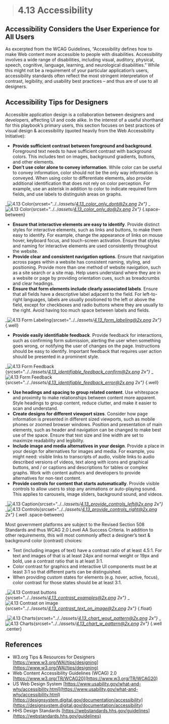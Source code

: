 > # **4.13** Accessibility

## Accessibility Considers the User Experience for All Users 

As excerpted from the WCAG Guidelines, “Accessibility defines how to make Web content more accessible to people with disabilities. Accessibility involves a wide range of disabilities, including visual, auditory, physical, speech, cognitive, language, learning, and neurological disabilities.” While this might not be a requirement of your particular application’s users, accessibility standards often reflect the most stringent interpretation of contrast, legibility, and usability best practices – and thus are of use to all designers. 

## Accessibility Tips for Designers

Accessible application design is a collaboration between designers and developers, affecting UI and code alike. In the interest of a useful shorthand for this playbook’s primary users, this section focuses on best practices of visual design & accessibility (quoted heavily from the Web Accessibility Initiative): 

- **Provide sufficient contrast between foreground and background**. Foreground text needs to have sufficient contrast with background colors. This includes text on images, background gradients, buttons, and other elements.  
- **Don’t use color alone to convey information**. While color can be useful to convey information, color should not be the only way information is conveyed. When using color to differentiate elements, also provide additional identification that does not rely on color perception. For example, use an asterisk in addition to color to indicate required form fields, and use labels to distinguish areas on graphs. 

_![4.13 Color](../_assets/4.13_color_only_dont.png){srcset="../../_assets/4.13_color_only_dont@2x.png 2x"}_
_![4.13 Color](../_assets/4.13_color_only_do.png){srcset="../../_assets/4.13_color_only_do@2x.png 2x"}_
{.space-between}


- **Ensure that interactive elements are easy to identify**. Provide distinct styles for interactive elements, such as links and buttons, to make them easy to identify. For example, change the appearance of links on mouse hover, keyboard focus, and touch-screen activation. Ensure that styles and naming for interactive elements are used consistently throughout the website. 
- **Provide clear and consistent navigation options**. Ensure that navigation across pages within a website has consistent naming, styling, and positioning. Provide more than one method of website navigation, such as a site search or a site map. Help users understand where they are in a website or page by providing orientation cues, such as breadcrumbs and clear headings. 
- **Ensure that form elements include clearly associated labels**. Ensure that all fields have a descriptive label adjacent to the field. For left-to-right languages, labels are usually positioned to the left or above the field, except for checkboxes and radio buttons where they are usually to the right. Avoid having too much space between labels and fields.

_![4.13 Form Labeling](../_assets/4.13_form_labeling.png){srcset="../../_assets/4.13_form_labeling@2x.png 2x"}_
{.well}


- **Provide easily identifiable feedback**. Provide feedback for interactions, such as confirming form submission, alerting the user when something goes wrong, or notifying the user of changes on the page. Instructions should be easy to identify. Important feedback that requires user action should be presented in a prominent style. 

_![4.13 Form Feedback](../_assets/4.13_identifiable_feedback_confirm.png){srcset="../../_assets/4.13_identifiable_feedback_confirm@2x.png 2x"}_
_![4.13 Form Feedback](../_assets/4.13_identifiable_feedback_error.png){srcset="../../_assets/4.13_identifiable_feedback_error@2x.png 2x"}_
{.well}

- **Use headings and spacing to group related content**. Use whitespace and proximity to make relationships between content more apparent. Style headings to group content, reduce clutter, and make it easier to scan and understand. 
- **Create designs for different viewport sizes**. Consider how page information is presented in different sized viewports, such as mobile phones or zoomed browser windows. Position and presentation of main elements, such as header and navigation can be changed to make best use of the space. Ensure that text size and line width are set to maximize readability and legibility. 
- **Include image and media alternatives in your design**. Provide a place in your design for alternatives for images and media. For example, you might need: visible links to transcripts of audio, visible links to audio described versions of videos, text along with icons and graphical buttons, and / or captions and descriptions for tables or complex graphs. Work with content authors and developers to provide alternatives for non-text content. 
- **Provide controls for content that starts automatically**. Provide visible controls to allow users to stop any animations or auto-playing sound. This applies to carousels, image sliders, background sound, and videos. 

_![4.13 Caption](../_assets/4.13_provide_controls_left.png){srcset="../../_assets/4.13_provide_controls_left@2x.png 2x"}_
_![4.13 Controls](../_assets/4.13_provide_controls_right.png){srcset="../../_assets/4.13_provide_controls_right@2x.png 2x"}_
{.well .space-between}

Most government platforms are subject to the Revised Section 508 Standards and thus WCAG 2.0 Level AA Success Criteria. In addition to other requirements, this will most commonly affect a designer’s text & background color (contrast) choices:

- Text (including images of text) have a contrast ratio of at least 4.5:1. For text and images of that is at least 24px and normal weight or 19px and bold, use a contrast ratio that is at least 3:1. 
- Color contrast for graphics and interactive UI components must be at least 3:1 so that different parts can be distinguished. 
- When providing custom states for elements (e.g. hover, active, focus), color contrast for those states should be at least 3:1.

_![4.13 Contrast buttons](../_assets/4.13_contrast_examples.png){srcset="../../_assets/4.13_contrast_examples@2x.png 2x"}_
_![4.13 Contrast on image](../_assets/4.13_contrast_text_on_image.png){srcset="../../_assets/4.13_contrast_text_on_image@2x.png 2x"}_
{.float}

_![4.13 Charts](../_assets/4.13_chart_wout_pattern.png){srcset="../../_assets/4.13_chart_wout_pattern@2x.png 2x"}_
_![4.13 Charts](../_assets/4.13_chart_w_pattern.png){srcset="../../_assets/4.13_chart_w_pattern@2x.png 2x"}_
{.well .center}


## References

- W3.org Tips & Resources for Designers [https://www.w3.org/WAI/tips/designing](https://www.w3.org/WAI/tips/designing)
- Web Content Accessibility Guidelines (WCAG) 2.0 [https://www.w3.org/TR/WCAG20](https://www.w3.org/TR/WCAG20)
- US Web Design System [https://www.usability.gov/what-and-why/accessibility.html](https://www.usability.gov/what-and-why/accessibility.html) [https://designsystem.digital.gov/documentation/accessibility](https://designsystem.digital.gov/documentation/accessibility)
- HHS Design Standards [https://webstandards.hhs.gov/guidelines](https://webstandards.hhs.gov/guidelines)
 
